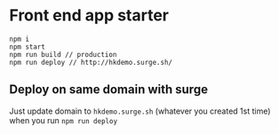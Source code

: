 # Front end app starter

```
npm i
npm start
npm run build // production
npm run deploy // http://hkdemo.surge.sh/
```

## Deploy on same domain with surge

Just update domain to `hkdemo.surge.sh` (whatever you created 1st time) when you run `npm run deploy`


